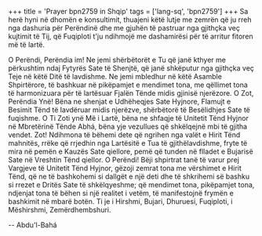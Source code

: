 +++
title = 'Prayer bpn2759 in Shqip'
tags = ['lang-sq', 'bpn2759']
+++
Sa herë hyni në dhomën e konsultimit, thuajeni këtë lutje me zemrën që ju rreh nga dashuria për Perëndinë dhe me gjuhën të pastruar nga gjithçka veç kujtimit të Tij, që Fuqiploti t'ju ndihmojë me dashamirësi për të arritur fitoren më të lartë.


O Perëndi, Perëndia im! Ne jemi shërbëtorët e Tu që janë kthyer me përkushtim ndaj Fytyrës Sate të Shenjtë, që janë shkëputur nga gjithçka veç Teje në këtë Ditë të lavdishme. Ne jemi mbledhur në këtë Asamble Shpirtërore, të bashkuar në pikëpamjet e mendimet tona, me qëllimet tona të harmonizuara për të lartësuar Fjalën Tënde midis gjinisë njerëzore. O Zot, Perëndia Ynë! Bëna ne shenjat e Udhëheqjes Sate Hyjnore, Flamujt e Besimit Tënd të lavdëruar midis njerëzve, shërbëtorë të Besëlidhjes Sate të fuqishme. O Ti Zoti ynë Më i Lartë, bëna ne shfaqje të Unitetit Tënd Hyjnor në Mbretërinë Tënde Abhá, bëna yje vezullues që shkëlqejnë mbi të gjitha vendet. Zot! Ndihmona të bëhemi dete që ngrihen nga valët e Hirit Tënd mahnitës, rrëke që rrjedhin nga Lartësitë e Tua të gjithëlavdishme, fryte të mira në pemën e Kauzës Sate qiellore, pemë që tunden në flladet e Bujarisë Sate në Vreshtin Tënd qiellor. O Perëndi! Bëji shpirtrat tanë të varur prej Vargjeve të Unitetit Tënd Hyjnor, gëzoji zemrat tona me vërshimet e Hirit Tënd, që ne të bashkohemi si dallgët e një deti dhe të shkrihemi së bashku si rrezet e Dritës Sate të shkëlqyeshme; që mendimet tona, pikëpamjet tona, ndjenjat tona të bëhen si një realitet i vetëm, të manifestojnë frymën e bashkimit në mbarë botën. Ti je i Hirshmi, Bujari, Dhuruesi, Fuqiploti, i Mëshirshmi, Zemërdhembshuri.

-- Abdu'l-Bahá
